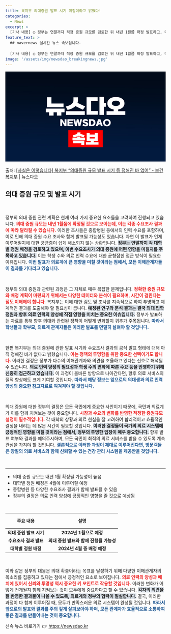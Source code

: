 ```yaml
---
title: 복지부 의대증원 발표 시기 미정이라고 밝혔다!
categories:
  - News
excerpt: >
  [기사 내용] ○ 정부는 연말까지 적정 증원 규모를 검토한 뒤 내년 1월쯤 확정 발표하고, 대학별 정원은 4…
feature_text: >
  ## navernews 실시간 뉴스 속보입니다.

  [기사 내용] ○ 정부는 연말까지 적정 증원 규모를 검토한 뒤 내년 1월쯤 확정 발표하고, 대학별 정원은 4…
image: '/assets/img/newsdao_breakingnews.jpg'
---
```


![뉴스다오 속보](/assets/img/newsdao_breakingnews.jpg)

<p>출처: <a href="https://newsdao.kr/2549" rel="dofollow">[사실은 이렇습니다] 복지부 “의대증원 규모 발표 시기 등 정해진 바 없어” - 보건복지부</a> | 뉴스다오</p>

<h2 data-ke-size="size26">의대 증원 규모 및 발표 시기</h2>

<p data-ke-size="size16">&nbsp;</p>

정부의 의대 증원 관련 계획은 현재 여러 가지 중요한 요소들을 고려하여 진행되고 있습니다. <b><span style="color: #ee2323;">의대 증원 규모는 내년 1월쯤에 확정될 것으로 보이는데, 이는 각종 수요조사 결과에 따라 달라질 수 있습니다.</span></b> 이러한 조사들은 종합병원 등에서의 인력 수요를 포함하며, 이로 인해 의대 증원 수요 조사와 함께 발표될 가능성도 있습니다. 과연 이 발표가 언제 이루어질지에 대한 궁금증이 쉽게 해소되지 않는 상황입니다. <b><span style="background-color: #21538527;">정부는 연말까지 각 대학별 정원 배정을 검토하고 있으며, 이번 수요조사가 의대 증원에 어떤 영향을 미칠지를 주목하고 있습니다.</span></b> 이는 학생 수와 의료 인력 수요에 대한 균형잡힌 접근 방식이 필요한 이유입니다. <b><span style="color: #1a5490;">이번 발표가 의료계에 큰 영향을 미칠 것이라는 점에서, 모든 이해관계자들이 결과를 기다리고 있습니다.</span></b>

<p data-ke-size="size16">&nbsp;</p>

정부의 의대 증원과 관련된 과정은 그 자체로 매우 복잡한 문제입니다. <b><span style="color: #ee2323;">정확한 증원 규모와 배정 계획이 마련되기 위해서는 다양한 데이터와 분석이 필요하며, 시간이 걸린다는 점도 이해해야 합니다.</span></b> 복지부는 이에 대한 검토 및 조사를 지속적으로 하여 투명하고 체계적인 결과를 도출해야 할 필요성이 큽니다. <b><span style="background-color: #21538527;">예정된 연구와 분석 결과는 결국 의대 입학 정원과 향후 의료 인력의 양성에 직접 영향을 미치는 중요한 이슈입니다.</span></b> 정부가 발표하는 자료를 통해 향후 의대와 관련된 정책이 어떻게 변화할지 귀추가 주목됩니다. <b><span style="color: #1a5490;">따라서 학생들과 학부모, 의료계 관계자들은 이러한 발표를 면밀히 살펴야 할 것입니다.</span></b>

<p data-ke-size="size16">&nbsp;</p>

한편 복지부는 의대 증원에 관한 발표 시기와 수요조사 결과의 공식 발표 형태에 대해 아직 정해진 바가 없다고 밝혔습니다. <b><span style="color: #ee2323;">이는 정책의 투명함을 위한 중요한 선택이기도 합니다.</span></b> 이러한 결정은 정부가 다수의 이해관계자와 의견을 조율하고 있다는 신호로 해석될 수 있습니다. <b><span style="background-color: #21538527;">의료 인력 양성의 필요성과 학생 수의 변화에 따른 수요 등을 반영하기 위해 신중히 접근하고 있습니다.</span></b> 이 과정이 올바른 방향으로 나아간다면, 향후 의료 서비스의 질적 향상에도 크게 기여할 것입니다. <b><span style="color: #1a5490;">따라서 해당 정보는 앞으로의 의대생과 의료 인력 양성의 중요한 참고자료로 여겨져야 할 것입니다.</span></b>

<p data-ke-size="size16">&nbsp;</p>

의대 증원에 대한 정부의 결정은 모든 국민에게 중요한 사안이기 때문에, 국민과 의료계가 이를 함께 지켜보는 것이 중요합니다. <b><span style="color: #ee2323;">시장과 수요의 변화를 반영한 적정한 증원규모 설정이 필수적입니다.</span></b> 각 대학의 상황과 의료 현실을 잘 고려하여 합리적이고 효율적인 결정을 내리는 데 많은 시간이 필요할 것입니다. <b><span style="background-color: #21538527;">이러한 결정들이 국가의 의료 시스템에 긍정적인 영향을 미칠 것이라는 점에서, 정부의 투명한 입장이 매우 중요합니다.</span></b> 향후 발표 여부와 결과를 예의주시하며, 모든 국민이 최적의 의료 서비스를 받을 수 있도록 계속 관심을 가져야 할 것입니다. <b><span style="color: #1a5490;">결론적으로 이러한 과정이 제대로 이루어진다면, 방문객들은 양질의 의료 서비스와 함께 신뢰할 수 있는 건강 관리 시스템을 제공받을 것입니다.</span></b>

<p data-ke-size="size16">&nbsp;</p>

<hr/>

<ul>
    <li>의대 증원 규모는 내년 1월 확정될 가능성이 높음</li>
    <li>대학별 정원 배정은 4월에 이루어질 예정</li>
    <li>종합병원 등 다양한 수요조사 결과가 함께 발표될 수 있음</li>
    <li>정부의 결정은 의료 인력 양성에 긍정적인 영향을 줄 것으로 예상됨</li>
</ul>

<p data-ke-size="size16">&nbsp;</p>

<table style="width: 100%; border-collapse: collapse;">
    <thead>
        <tr>
            <th style="text-align: center; height: 40px;">주요 내용</th>
            <th style="text-align: center; height: 40px;">설명</th>
        </tr>
    </thead>
    <tbody>
        <tr>
            <td style="text-align: center; height: 17px;"><b>의대 증원 발표 시기</b></td>
            <td style="text-align: center; height: 17px;"><b>2024년 1월으로 예정</b></td>
        </tr>
        <tr>
            <td style="text-align: center; height: 17px;"><b>수요조사 결과 발표</b></td>
            <td style="text-align: center; height: 17px;"><b>의대 증원 발표와 함께 진행될 가능성</b></td>
        </tr>
        <tr>
            <td style="text-align: center; height: 17px;"><b>대학별 정원 배정</b></td>
            <td style="text-align: center; height: 17px;"><b>2024년 4월 중 배정 예정</b></td>
        </tr>
    </tbody>
</table>

<p data-ke-size="size16">&nbsp;</p>

이와 같은 정부의 대응은 의대 확충이라는 목표를 달성하기 위해 다양한 이해관계자의 목소리를 집중하고 있다는 점에서 긍정적인 요소로 보여집니다. <b><span style="color: #ee2323;">의료 인력의 양성과 배치에 있어서 신뢰와 투명성 역시 중요한 키 포인트로 작용할 것입니다.</span></b> 이러한 변화가 어떻게 전개될지 함께 지켜보는 것이 모두에게 중요하다고 할 수 있습니다. <b><span style="background-color: #21538527;">각자의 의견을 잘 반영한 결과물이 나올 수 있도록, 의료계와 정부의 협력이 절실합니다.</span></b> 결국, 이러한 과정이 다 함께 이루어질 때, 모두가 만족스러운 의료 시스템이 완성될 것입니다. <b><span style="color: #1a5490;">따라서 앞으로의 발표와 결과를 주의 깊게 살펴보아야 하며, 모든 관계자가 효율적으로 소통하여 좋은 결과를 만들어내는 것이 중요합니다.</span></b> 

신속 뉴스 바로가기 👉 <a href="https://newsdao.kr" rel="dofollow">https://newsdao.kr</a>


